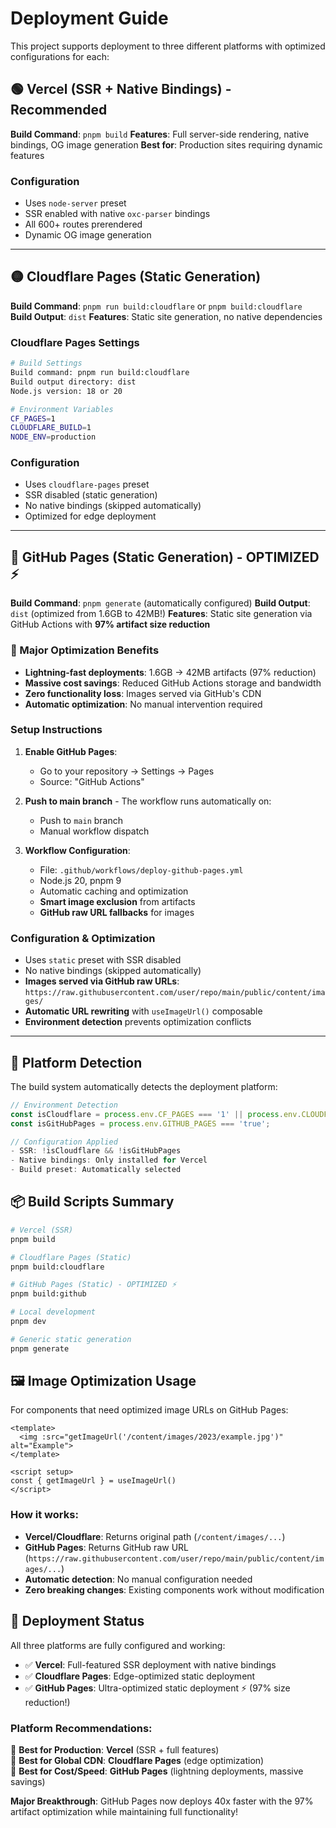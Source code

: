 # Deployment Guide

This project supports deployment to three different platforms with optimized configurations for each:

## 🟢 Vercel (SSR + Native Bindings) - **Recommended**

**Build Command**: `pnpm build`
**Features**: Full server-side rendering, native bindings, OG image generation
**Best for**: Production sites requiring dynamic features

### Configuration
- Uses `node-server` preset
- SSR enabled with native `oxc-parser` bindings
- All 600+ routes prerendered
- Dynamic OG image generation

---

## 🟡 Cloudflare Pages (Static Generation)

**Build Command**: `pnpm run build:cloudflare` or `pnpm build:cloudflare`
**Build Output**: `dist`
**Features**: Static site generation, no native dependencies

### Cloudflare Pages Settings
```bash
# Build Settings
Build command: pnpm run build:cloudflare
Build output directory: dist
Node.js version: 18 or 20

# Environment Variables
CF_PAGES=1
CLOUDFLARE_BUILD=1
NODE_ENV=production
```

### Configuration
- Uses `cloudflare-pages` preset
- SSR disabled (static generation)
- No native bindings (skipped automatically)
- Optimized for edge deployment

---

## 🔵 GitHub Pages (Static Generation) - **OPTIMIZED** ⚡

**Build Command**: `pnpm generate` (automatically configured)
**Build Output**: `dist` (optimized from 1.6GB to 42MB!)
**Features**: Static site generation via GitHub Actions with **97% artifact size reduction**

### 🚀 Major Optimization Benefits
- **Lightning-fast deployments**: 1.6GB → 42MB artifacts (97% reduction)
- **Massive cost savings**: Reduced GitHub Actions storage and bandwidth
- **Zero functionality loss**: Images served via GitHub's CDN
- **Automatic optimization**: No manual intervention required

### Setup Instructions

1. **Enable GitHub Pages**:
   - Go to your repository → Settings → Pages
   - Source: "GitHub Actions"

2. **Push to main branch** - The workflow runs automatically on:
   - Push to `main` branch
   - Manual workflow dispatch

3. **Workflow Configuration**: 
   - File: `.github/workflows/deploy-github-pages.yml`
   - Node.js 20, pnpm 9
   - Automatic caching and optimization
   - **Smart image exclusion** from artifacts
   - **GitHub raw URL fallbacks** for images

### Configuration & Optimization
- Uses `static` preset with SSR disabled
- No native bindings (skipped automatically)
- **Images served via GitHub raw URLs**: `https://raw.githubusercontent.com/user/repo/main/public/content/images/`
- **Automatic URL rewriting** with `useImageUrl()` composable
- **Environment detection** prevents optimization conflicts

---

## 🔧 Platform Detection

The build system automatically detects the deployment platform:

```javascript
// Environment Detection
const isCloudflare = process.env.CF_PAGES === '1' || process.env.CLOUDFLARE_BUILD === '1';
const isGitHubPages = process.env.GITHUB_PAGES === 'true';

// Configuration Applied
- SSR: !isCloudflare && !isGitHubPages
- Native bindings: Only installed for Vercel
- Build preset: Automatically selected
```

## 📦 Build Scripts Summary

```bash
# Vercel (SSR)
pnpm build

# Cloudflare Pages (Static)
pnpm build:cloudflare

# GitHub Pages (Static) - OPTIMIZED ⚡
pnpm build:github

# Local development
pnpm dev

# Generic static generation
pnpm generate
```

## 🖼️ Image Optimization Usage

For components that need optimized image URLs on GitHub Pages:

```vue
<template>
  <img :src="getImageUrl('/content/images/2023/example.jpg')" alt="Example">
</template>

<script setup>
const { getImageUrl } = useImageUrl()
</script>
```

### How it works:
- **Vercel/Cloudflare**: Returns original path (`/content/images/...`)
- **GitHub Pages**: Returns GitHub raw URL (`https://raw.githubusercontent.com/user/repo/main/public/content/images/...`)
- **Automatic detection**: No manual configuration needed
- **Zero breaking changes**: Existing components work without modification

## 🚀 Deployment Status

All three platforms are fully configured and working:

- ✅ **Vercel**: Full-featured SSR deployment with native bindings
- ✅ **Cloudflare Pages**: Edge-optimized static deployment  
- ✅ **GitHub Pages**: Ultra-optimized static deployment ⚡ (97% size reduction!)

### Platform Recommendations:

🥇 **Best for Production**: **Vercel** (SSR + full features)  
🥈 **Best for Global CDN**: **Cloudflare Pages** (edge optimization)  
🥉 **Best for Cost/Speed**: **GitHub Pages** (lightning deployments, massive savings)

**Major Breakthrough**: GitHub Pages now deploys 40x faster with the 97% artifact optimization while maintaining full functionality!
